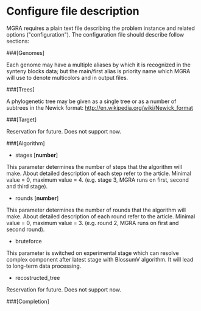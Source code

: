 Configure file description
==========================

MGRA requires a plain text file describing the problem instance and related options ("configuration").
The configuration file should describe follow sections:

###[Genomes]

Each genome may have a multiple aliases by which it is recognized in the synteny blocks data; but the main/first alias is priority name which MGRA will use to denote multicolors and in output files.

###[Trees]

A phylogenetic tree may be given as a single tree or as a number of subtrees in 
the Newick format: http://en.wikipedia.org/wiki/Newick_format

###[Target]

Reservation for future. Does not support now.

###[Algorithm]

* stages [__number__]

This parameter determines the number of steps that the algorithm will make. About detailed description of each step refer to the article. Minimal value = 0, maximum value = 4. (e.g. stage 3, MGRA runs on first, second and third stage).

* rounds [__number__]

This parameter determines the number of rounds that the algorithm will make. About detailed description of each round refer to the article. Minimal value = 0, maximum value = 3. (e.g. round 2, MGRA runs on first and second round).

* bruteforce 

This parameter is switched on experimental stage which can resolve complex component after latest stage with BlossumV algorithm. It will lead to long-term data processing. 

* recostructed_tree
	
Reservation for future. Does not support now.

###[Completion]
